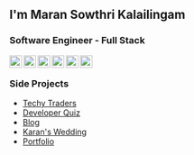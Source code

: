 ## I'm Maran Sowthri Kalailingam
### Software Engineer - Full Stack

<a target="_blank" href="https://maransowthri.netlify.app/">
  <img align="left" alt="Maran's Portfolio" width="22px" src="https://img.icons8.com/color/48/000000/user-location.png"/>
</a>
<a target="_blank" href="https://www.linkedin.com/in/maransowthri/">
  <img align="left" alt="Maran's LinkdeIn" width="22px" src="https://img.icons8.com/color/48/000000/linkedin.png"/>
</a>
<a target="_blank" href="https://www.hackerrank.com/maransowthri">
  <img align="left" alt="Maran's Hackerrank" width="22px"  src="https://img.icons8.com/windows/50/000000/hackerrank.png"/>
</a>
<a target="_blank" href="https://github.com/maransowthri">
  <img align="left" alt="Maran's Github" width="22px" src="https://img.icons8.com/color/48/000000/github.png"/>
</a>
<a target="_blank" href="https://stackoverflow.com/users/9596111/maran-sowthri">
  <img align="left" alt="Maran's StackOverflow" width="22px" src="https://img.icons8.com/color/48/000000/stackoverflow.png" />
</a>
<a target="_blank" href="https://twitter.com/maransowthri">
  <img align="left" alt="Maran's Twitter" width="22px" src="https://img.icons8.com/color/48/000000/twitter.png" />
</a>
<br />

### Side Projects
- [Techy Traders](https://www.techytraders.com/)
- [Developer Quiz](https://developerquiz.netlify.app/) 
- [Blog](https://maransowthri.hashnode.dev/)
- [Karan's Wedding](https://karanswedding.netlify.app/)
- [Portfolio](https://maransowthri.netlify.app/)
